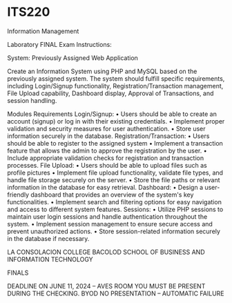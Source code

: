 # ITS220
Information Management

Laboratory FINAL Exam Instructions:

System: Previously Assigned Web Application

Create an Information System using PHP and MySQL based on the previously assigned system. The system should fulfill
specific requirements, including Login/Signup functionality, Registration/Transaction management, File Upload capability,
Dashboard display, Approval of Transactions, and session handling.

Modules Requirements
Login/Signup:
• Users should be able to create an account (signup) or log in with their existing credentials.
• Implement proper validation and security measures for user authentication.
• Store user information securely in the database.
Registration/Transaction:
• Users should be able to register to the assigned system
• Implement a transaction feature that allows the admin to approve the registration by the user.
• Include appropriate validation checks for registration and transaction processes.
File Upload:
• Users should be able to upload files such as profile pictures
• Implement file upload functionality, validate file types, and handle file storage securely on the server.
• Store the file paths or relevant information in the database for easy retrieval.
Dashboard:
• Design a user-friendly dashboard that provides an overview of the system's key functionalities.
• Implement search and filtering options for easy navigation and access to different system features.
Sessions:
• Utilize PHP sessions to maintain user login sessions and handle authentication throughout the system.
• Implement session management to ensure secure access and prevent unauthorized actions.
• Store session-related information securely in the database if necessary.

LA CONSOLACION COLLEGE BACOLOD
SCHOOL OF BUSINESS AND INFORMATION TECHNOLOGY

FINALS

DEADLINE ON JUNE 11, 2024 – AVES ROOM
YOU MUST BE PRESENT DURING THE CHECKING. BYOD
NO PRESENTATION – AUTOMATIC FAILURE